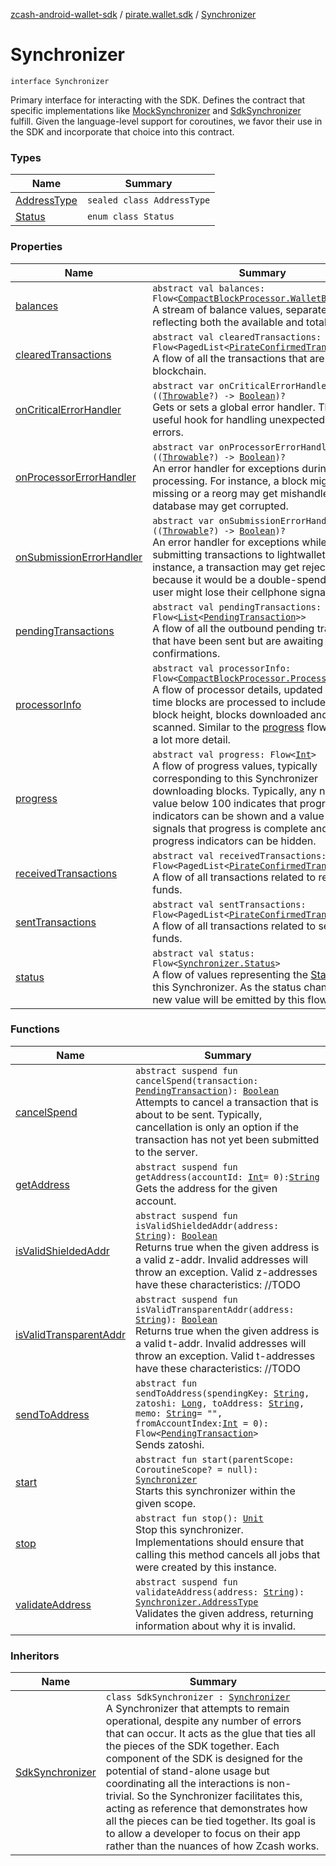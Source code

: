[zcash-android-wallet-sdk](../../index.md) / [pirate.wallet.sdk](../index.md) / [Synchronizer](./index.md)

# Synchronizer

`interface Synchronizer`

Primary interface for interacting with the SDK. Defines the contract that specific
implementations like [MockSynchronizer](#) and [SdkSynchronizer](../-sdk-synchronizer/index.md) fulfill. Given the language-level
support for coroutines, we favor their use in the SDK and incorporate that choice into this
contract.

### Types

| Name | Summary |
|---|---|
| [AddressType](-address-type/index.md) | `sealed class AddressType` |
| [Status](-status/index.md) | `enum class Status` |

### Properties

| Name | Summary |
|---|---|
| [balances](balances.md) | `abstract val balances: Flow<`[`CompactBlockProcessor.WalletBalance`](../../pirate.android.sdk.block/-compact-block-processor/-wallet-balance/index.md)`>`<br>A stream of balance values, separately reflecting both the available and total balance. |
| [clearedTransactions](cleared-transactions.md) | `abstract val clearedTransactions: Flow<PagedList<`[`PirateConfirmedTransaction`](../../pirate.android.sdk.entity/-confirmed-transaction/index.md)`>>`<br>A flow of all the transactions that are on the blockchain. |
| [onCriticalErrorHandler](on-critical-error-handler.md) | `abstract var onCriticalErrorHandler: ((`[`Throwable`](https://kotlinlang.org/api/latest/jvm/stdlib/kotlin/-throwable/index.html)`?) -> `[`Boolean`](https://kotlinlang.org/api/latest/jvm/stdlib/kotlin/-boolean/index.html)`)?`<br>Gets or sets a global error handler. This is a useful hook for handling unexpected critical errors. |
| [onProcessorErrorHandler](on-processor-error-handler.md) | `abstract var onProcessorErrorHandler: ((`[`Throwable`](https://kotlinlang.org/api/latest/jvm/stdlib/kotlin/-throwable/index.html)`?) -> `[`Boolean`](https://kotlinlang.org/api/latest/jvm/stdlib/kotlin/-boolean/index.html)`)?`<br>An error handler for exceptions during processing. For instance, a block might be missing or a reorg may get mishandled or the database may get corrupted. |
| [onSubmissionErrorHandler](on-submission-error-handler.md) | `abstract var onSubmissionErrorHandler: ((`[`Throwable`](https://kotlinlang.org/api/latest/jvm/stdlib/kotlin/-throwable/index.html)`?) -> `[`Boolean`](https://kotlinlang.org/api/latest/jvm/stdlib/kotlin/-boolean/index.html)`)?`<br>An error handler for exceptions while submitting transactions to lightwalletd. For instance, a transaction may get rejected because it would be a double-spend or the user might lose their cellphone signal. |
| [pendingTransactions](pending-transactions.md) | `abstract val pendingTransactions: Flow<`[`List`](https://kotlinlang.org/api/latest/jvm/stdlib/kotlin.collections/-list/index.html)`<`[`PendingTransaction`](../../pirate.android.sdk.entity/-pending-transaction/index.md)`>>`<br>A flow of all the outbound pending transaction that have been sent but are awaiting confirmations. |
| [processorInfo](processor-info.md) | `abstract val processorInfo: Flow<`[`CompactBlockProcessor.ProcessorInfo`](../../pirate.android.sdk.block/-compact-block-processor/-processor-info/index.md)`>`<br>A flow of processor details, updated every time blocks are processed to include the latest block height, blocks downloaded and blocks scanned. Similar to the [progress](progress.md) flow but with a lot more detail. |
| [progress](progress.md) | `abstract val progress: Flow<`[`Int`](https://kotlinlang.org/api/latest/jvm/stdlib/kotlin/-int/index.html)`>`<br>A flow of progress values, typically corresponding to this Synchronizer downloading blocks. Typically, any non- zero value below 100 indicates that progress indicators can be shown and a value of 100 signals that progress is complete and any progress indicators can be hidden. |
| [receivedTransactions](received-transactions.md) | `abstract val receivedTransactions: Flow<PagedList<`[`PirateConfirmedTransaction`](../../pirate.android.sdk.entity/-confirmed-transaction/index.md)`>>`<br>A flow of all transactions related to receiving funds. |
| [sentTransactions](sent-transactions.md) | `abstract val sentTransactions: Flow<PagedList<`[`PirateConfirmedTransaction`](../../pirate.android.sdk.entity/-confirmed-transaction/index.md)`>>`<br>A flow of all transactions related to sending funds. |
| [status](status.md) | `abstract val status: Flow<`[`Synchronizer.Status`](-status/index.md)`>`<br>A flow of values representing the [Status](-status/index.md) of this Synchronizer. As the status changes, a new value will be emitted by this flow. |

### Functions

| Name | Summary |
|---|---|
| [cancelSpend](cancel-spend.md) | `abstract suspend fun cancelSpend(transaction: `[`PendingTransaction`](../../pirate.android.sdk.entity/-pending-transaction/index.md)`): `[`Boolean`](https://kotlinlang.org/api/latest/jvm/stdlib/kotlin/-boolean/index.html)<br>Attempts to cancel a transaction that is about to be sent. Typically, cancellation is only an option if the transaction has not yet been submitted to the server. |
| [getAddress](get-address.md) | `abstract suspend fun getAddress(accountId: `[`Int`](https://kotlinlang.org/api/latest/jvm/stdlib/kotlin/-int/index.html)` = 0): `[`String`](https://kotlinlang.org/api/latest/jvm/stdlib/kotlin/-string/index.html)<br>Gets the address for the given account. |
| [isValidShieldedAddr](is-valid-shielded-addr.md) | `abstract suspend fun isValidShieldedAddr(address: `[`String`](https://kotlinlang.org/api/latest/jvm/stdlib/kotlin/-string/index.html)`): `[`Boolean`](https://kotlinlang.org/api/latest/jvm/stdlib/kotlin/-boolean/index.html)<br>Returns true when the given address is a valid z-addr. Invalid addresses will throw an exception. Valid z-addresses have these characteristics: //TODO |
| [isValidTransparentAddr](is-valid-transparent-addr.md) | `abstract suspend fun isValidTransparentAddr(address: `[`String`](https://kotlinlang.org/api/latest/jvm/stdlib/kotlin/-string/index.html)`): `[`Boolean`](https://kotlinlang.org/api/latest/jvm/stdlib/kotlin/-boolean/index.html)<br>Returns true when the given address is a valid t-addr. Invalid addresses will throw an exception. Valid t-addresses have these characteristics: //TODO |
| [sendToAddress](send-to-address.md) | `abstract fun sendToAddress(spendingKey: `[`String`](https://kotlinlang.org/api/latest/jvm/stdlib/kotlin/-string/index.html)`, zatoshi: `[`Long`](https://kotlinlang.org/api/latest/jvm/stdlib/kotlin/-long/index.html)`, toAddress: `[`String`](https://kotlinlang.org/api/latest/jvm/stdlib/kotlin/-string/index.html)`, memo: `[`String`](https://kotlinlang.org/api/latest/jvm/stdlib/kotlin/-string/index.html)` = "", fromAccountIndex: `[`Int`](https://kotlinlang.org/api/latest/jvm/stdlib/kotlin/-int/index.html)` = 0): Flow<`[`PendingTransaction`](../../pirate.android.sdk.entity/-pending-transaction/index.md)`>`<br>Sends zatoshi. |
| [start](start.md) | `abstract fun start(parentScope: CoroutineScope? = null): `[`Synchronizer`](./index.md)<br>Starts this synchronizer within the given scope. |
| [stop](stop.md) | `abstract fun stop(): `[`Unit`](https://kotlinlang.org/api/latest/jvm/stdlib/kotlin/-unit/index.html)<br>Stop this synchronizer. Implementations should ensure that calling this method cancels all jobs that were created by this instance. |
| [validateAddress](validate-address.md) | `abstract suspend fun validateAddress(address: `[`String`](https://kotlinlang.org/api/latest/jvm/stdlib/kotlin/-string/index.html)`): `[`Synchronizer.AddressType`](-address-type/index.md)<br>Validates the given address, returning information about why it is invalid. |

### Inheritors

| Name | Summary |
|---|---|
| [SdkSynchronizer](../-sdk-synchronizer/index.md) | `class SdkSynchronizer : `[`Synchronizer`](./index.md)<br>A Synchronizer that attempts to remain operational, despite any number of errors that can occur. It acts as the glue that ties all the pieces of the SDK together. Each component of the SDK is designed for the potential of stand-alone usage but coordinating all the interactions is non- trivial. So the Synchronizer facilitates this, acting as reference that demonstrates how all the pieces can be tied together. Its goal is to allow a developer to focus on their app rather than the nuances of how Zcash works. |
